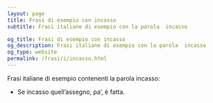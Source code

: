 ```yaml
---
layout: page
title: Frasi di esempio con incasso 
subtitle: Frasi italiane di esempio con la parola  incasso

og_title: Frasi di esempio con incasso 
og_description: Frasi italiane di esempio con la parola  incasso
og_type: website
permalink: /frasi/i/incasso.html
---
```


Frasi italiane di esempio contenenti la parola incasso:


- Se incasso quell’assegno, pa’, è fatta.
